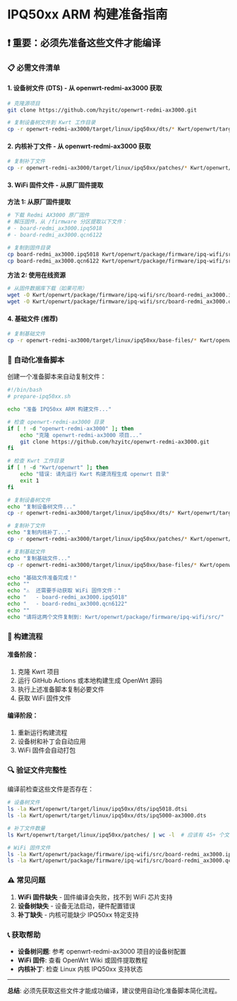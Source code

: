 # IPQ50xx ARM 构建准备指南

## ❗ 重要：必须先准备这些文件才能编译

### 📋 必需文件清单

#### 1. 设备树文件 (DTS) - 从 openwrt-redmi-ax3000 获取

```bash
# 克隆源项目
git clone https://github.com/hzyitc/openwrt-redmi-ax3000.git

# 复制设备树文件到 Kwrt 工作目录
cp -r openwrt-redmi-ax3000/target/linux/ipq50xx/dts/* Kwrt/openwrt/target/linux/ipq50xx/dts/
```

#### 2. 内核补丁文件 - 从 openwrt-redmi-ax3000 获取

```bash
# 复制补丁文件
cp -r openwrt-redmi-ax3000/target/linux/ipq50xx/patches/* Kwrt/openwrt/target/linux/ipq50xx/patches/
```

#### 3. WiFi 固件文件 - 从原厂固件提取

**方法 1: 从原厂固件提取**
```bash
# 下载 Redmi AX3000 原厂固件
# 解压固件，从 /firmware 分区提取以下文件：
# - board-redmi_ax3000.ipq5018
# - board-redmi_ax3000.qcn6122

# 复制到固件目录
cp board-redmi_ax3000.ipq5018 Kwrt/openwrt/package/firmware/ipq-wifi/src/
cp board-redmi_ax3000.qcn6122 Kwrt/openwrt/package/firmware/ipq-wifi/src/
```

**方法 2: 使用在线资源**
```bash
# 从固件数据库下载（如果可用）
wget -O Kwrt/openwrt/package/firmware/ipq-wifi/src/board-redmi_ax3000.ipq5018 [URL]
wget -O Kwrt/openwrt/package/firmware/ipq-wifi/src/board-redmi_ax3000.qcn6122 [URL]
```

#### 4. 基础文件 (推荐)

```bash
# 复制基础文件
cp -r openwrt-redmi-ax3000/target/linux/ipq50xx/base-files/* Kwrt/openwrt/target/linux/ipq50xx/base-files/
```

### 🔧 自动化准备脚本

创建一个准备脚本来自动复制文件：

```bash
#!/bin/bash
# prepare-ipq50xx.sh

echo "准备 IPQ50xx ARM 构建文件..."

# 检查 openwrt-redmi-ax3000 目录
if [ ! -d "openwrt-redmi-ax3000" ]; then
    echo "克隆 openwrt-redmi-ax3000 项目..."
    git clone https://github.com/hzyitc/openwrt-redmi-ax3000.git
fi

# 检查 Kwrt 工作目录
if [ ! -d "Kwrt/openwrt" ]; then
    echo "错误: 请先运行 Kwrt 构建流程生成 openwrt 目录"
    exit 1
fi

# 复制设备树文件
echo "复制设备树文件..."
cp -r openwrt-redmi-ax3000/target/linux/ipq50xx/dts/* Kwrt/openwrt/target/linux/ipq50xx/dts/

# 复制补丁文件
echo "复制内核补丁..."
cp -r openwrt-redmi-ax3000/target/linux/ipq50xx/patches/* Kwrt/openwrt/target/linux/ipq50xx/patches/

# 复制基础文件
echo "复制基础文件..."
cp -r openwrt-redmi-ax3000/target/linux/ipq50xx/base-files/* Kwrt/openwrt/target/linux/ipq50xx/base-files/

echo "基础文件准备完成！"
echo ""
echo "⚠️  还需要手动获取 WiFi 固件文件："
echo "   - board-redmi_ax3000.ipq5018"
echo "   - board-redmi_ax3000.qcn6122"
echo ""
echo "请将这两个文件复制到: Kwrt/openwrt/package/firmware/ipq-wifi/src/"
```

### 🚀 构建流程

#### 准备阶段：
1. 克隆 Kwrt 项目
2. 运行 GitHub Actions 或本地构建生成 OpenWrt 源码
3. 执行上述准备脚本复制必要文件
4. 获取 WiFi 固件文件

#### 编译阶段：
1. 重新运行构建流程
2. 设备树和补丁会自动应用
3. WiFi 固件会自动打包

### 🔍 验证文件完整性

编译前检查这些文件是否存在：

```bash
# 设备树文件
ls -la Kwrt/openwrt/target/linux/ipq50xx/dts/ipq5018.dtsi
ls -la Kwrt/openwrt/target/linux/ipq50xx/dts/ipq5000-ax3000.dts

# 补丁文件数量
ls Kwrt/openwrt/target/linux/ipq50xx/patches/ | wc -l  # 应该有 45+ 个文件

# WiFi 固件文件
ls -la Kwrt/openwrt/package/firmware/ipq-wifi/src/board-redmi_ax3000.ipq5018
ls -la Kwrt/openwrt/package/firmware/ipq-wifi/src/board-redmi_ax3000.qcn6122
```

### ⚠️ 常见问题

1. **WiFi 固件缺失** - 固件编译会失败，找不到 WiFi 芯片支持
2. **设备树缺失** - 设备无法启动，硬件配置错误
3. **补丁缺失** - 内核可能缺少 IPQ50xx 特定支持

### 📞 获取帮助

- **设备树问题**: 参考 openwrt-redmi-ax3000 项目的设备树配置
- **WiFi 固件**: 查看 OpenWrt Wiki 或固件提取教程
- **内核补丁**: 检查 Linux 内核 IPQ50xx 支持状态

---

**总结**: 必须先获取这些文件才能成功编译，建议使用自动化准备脚本简化流程。